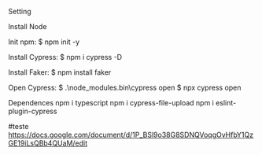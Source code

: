 Setting

Install Node

Init npm:
$ npm init -y

Install Cypress:
$ npm i cypress -D

Install Faker:
$ npm install faker

Open Cypress:
$ .\node_modules.bin\cypress open
$ npx cypress open

Dependences
npm i typescript
npm i cypress-file-upload
npm i eslint-plugin-cypress

#teste
https://docs.google.com/document/d/1P_BSl9o38G8SDNQVoqgOvHfbY1QzGE19iLsQBb4QUaM/edit
